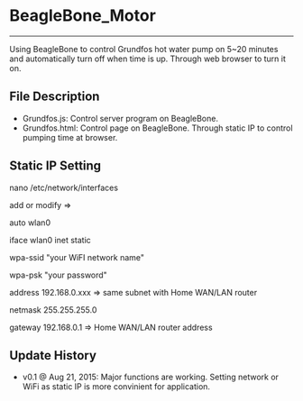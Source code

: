 # BeagleBone_Motor
---
Using BeagleBone to control Grundfos hot water pump on 5~20 minutes and automatically turn off when time is up. 
Through web browser to turn it on.

## File Description
* Grundfos.js: Control server program on BeagleBone.
* Grundfos.html: Control page on BeagleBone. Through static IP to control pumping time at browser.

## Static IP Setting
nano /etc/network/interfaces

add or modify ⇒ 

auto wlan0

iface wlan0 inet static

   wpa-ssid "your WiFI network name"
   
   wpa-psk  "your password"
   
   address 192.168.0.xxx        ⇒  same subnet with Home WAN/LAN router 
   
   netmask 255.255.255.0
   
   gateway 192.168.0.1          ⇒ Home WAN/LAN router address


## Update History
* v0.1 @ Aug 21, 2015: Major functions are working. 
Setting network or WiFi as static IP is more convinient for application. 